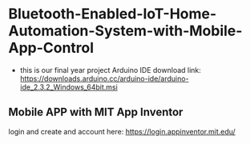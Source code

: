# Bluetooth-Enabled-IoT-Home-Automation-System-with-Mobile-App-Control

*  this is our final year project
Arduino IDE download link: https://downloads.arduino.cc/arduino-ide/arduino-ide_2.3.2_Windows_64bit.msi

## Mobile APP with MIT App Inventor

login and create and account here: https://login.appinventor.mit.edu/